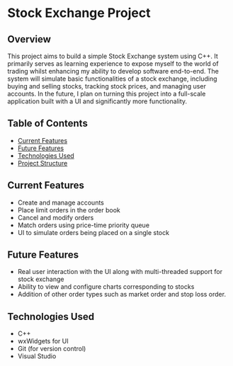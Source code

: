 # Stock Exchange Project

## Overview

This project aims to build a simple Stock Exchange system using C++. It primarily serves as learning experience to expose myself to the world of trading whilst enhancing my ability to develop software end-to-end. The system will simulate basic functionalities of a stock exchange, including buying and selling stocks, tracking stock prices, and managing user accounts. In the future, I plan on turning this project into a full-scale application built with a UI and significantly more functionality.

## Table of Contents

- [Current Features](#current-features)
- [Future Features](#future-features)
- [Technologies Used](#technologies-used)
- [Project Structure](#project-structure)

## Current Features

- Create and manage accounts
- Place limit orders in the order book
- Cancel and modify orders
- Match orders using price-time priority queue
- UI to simulate orders being placed on a single stock

## Future Features

- Real user interaction with the UI along with multi-threaded support for stock exchange
- Ability to view and configure charts corresponding to stocks
- Addition of other order types such as market order and stop loss order.

## Technologies Used

- C++
- wxWidgets for UI
- Git (for version control)
- Visual Studio
